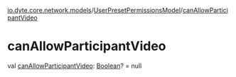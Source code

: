 [io.dyte.core.network.models](../index.md)/[UserPresetPermissionsModel](index.md)/[canAllowParticipantVideo](can-allow-participant-video.md)

# canAllowParticipantVideo


val [canAllowParticipantVideo](can-allow-participant-video.md): [Boolean](https://kotlinlang.org/api/latest/jvm/stdlib/kotlin/-boolean/index.html)? = null
